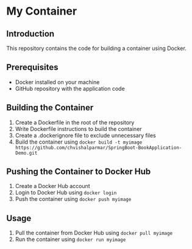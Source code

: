 # My Container

## Introduction

This repository contains the code for building a container using Docker.

## Prerequisites

* Docker installed on your machine
* GitHub repository with the application code

## Building the Container

1. Create a Dockerfile in the root of the repository
2. Write Dockerfile instructions to build the container
3. Create a .dockerignore file to exclude unnecessary files
4. Build the container using `docker build -t myimage https://github.com/chvishalparmar/SpringBoot-BookApplication-Demo.git`

## Pushing the Container to Docker Hub

1. Create a Docker Hub account
2. Login to Docker Hub using `docker login`
3. Push the container using `docker push myimage`


## Usage

1. Pull the container from Docker Hub using `docker pull myimage`
2. Run the container using `docker run myimage`
